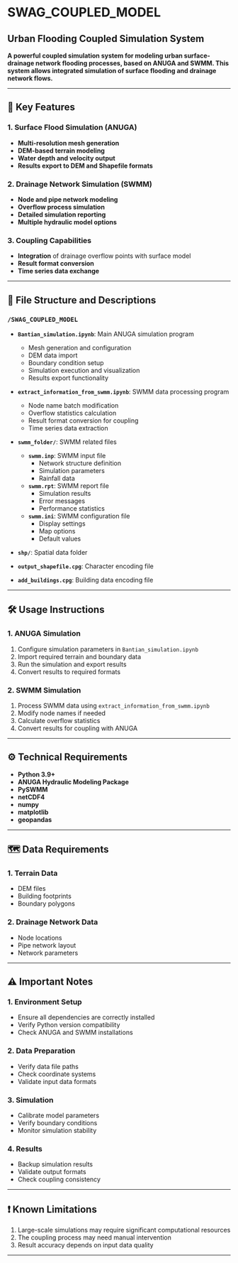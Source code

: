 # SWAG_COUPLED_MODEL 
## Urban Flooding Coupled Simulation System

**A powerful coupled simulation system for modeling urban surface-drainage network flooding processes, based on ANUGA and SWMM. This system allows integrated simulation of surface flooding and drainage network flows.**

---

## 🚀 **Key Features**

### 1. **Surface Flood Simulation (ANUGA)**
- **Multi-resolution mesh generation**
- **DEM-based terrain modeling**
- **Water depth and velocity output**
- **Results export to DEM and Shapefile formats**

### 2. **Drainage Network Simulation (SWMM)**
- **Node and pipe network modeling**
- **Overflow process simulation**
- **Detailed simulation reporting**
- **Multiple hydraulic model options**

### 3. **Coupling Capabilities**
- **Integration** of drainage overflow points with surface model
- **Result format conversion**
- **Time series data exchange**

---

## 📁 **File Structure and Descriptions**

### `/SWAG_COUPLED_MODEL`
- **`Bantian_simulation.ipynb`**: Main ANUGA simulation program
  - Mesh generation and configuration
  - DEM data import
  - Boundary condition setup
  - Simulation execution and visualization
  - Results export functionality

- **`extract_information_from_swmm.ipynb`**: SWMM data processing program
  - Node name batch modification
  - Overflow statistics calculation
  - Result format conversion for coupling
  - Time series data extraction

- **`swmm_folder/`**: SWMM related files
  - **`swmm.inp`**: SWMM input file
    - Network structure definition
    - Simulation parameters
    - Rainfall data
  - **`swmm.rpt`**: SWMM report file
    - Simulation results
    - Error messages
    - Performance statistics
  - **`swmm.ini`**: SWMM configuration file
    - Display settings
    - Map options
    - Default values

- **`shp/`**: Spatial data folder
- **`output_shapefile.cpg`**: Character encoding file
- **`add_buildings.cpg`**: Building data encoding file

---

## 🛠 **Usage Instructions**

### **1. ANUGA Simulation**
1. Configure simulation parameters in `Bantian_simulation.ipynb`
2. Import required terrain and boundary data
3. Run the simulation and export results
4. Convert results to required formats

### **2. SWMM Simulation**
1. Process SWMM data using `extract_information_from_swmm.ipynb`
2. Modify node names if needed
3. Calculate overflow statistics
4. Convert results for coupling with ANUGA

---

## ⚙️ **Technical Requirements**

- **Python 3.9+**
- **ANUGA Hydraulic Modeling Package**
- **PySWMM**
- **netCDF4**
- **numpy**
- **matplotlib**
- **geopandas**

---

## 🗺 **Data Requirements**

### **1. Terrain Data**
- DEM files
- Building footprints
- Boundary polygons

### **2. Drainage Network Data**
- Node locations
- Pipe network layout
- Network parameters

---

## ⚠️ **Important Notes**

### 1. **Environment Setup**
- Ensure all dependencies are correctly installed
- Verify Python version compatibility
- Check ANUGA and SWMM installations

### 2. **Data Preparation**
- Verify data file paths
- Check coordinate systems
- Validate input data formats

### 3. **Simulation**
- Calibrate model parameters
- Verify boundary conditions
- Monitor simulation stability

### 4. **Results**
- Backup simulation results
- Validate output formats
- Check coupling consistency

---

## ❗️ **Known Limitations**
1. Large-scale simulations may require significant computational resources
2. The coupling process may need manual intervention
3. Result accuracy depends on input data quality

---
